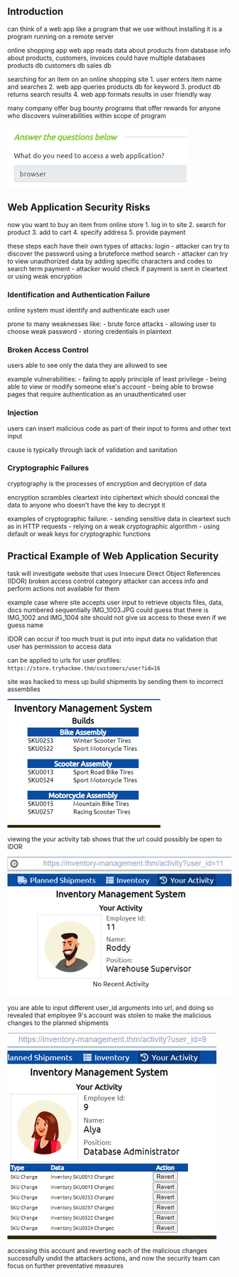 
## Introduction

can think of a web app like a program that we use without installing 
    it is a program running on a remote server 

online shopping app 
    web app reads data about products from database
        info about products, customers, invoices 
    could have multiple databases 
        products db 
        customers db 
        sales db

searching for an item on an online shopping site 
    1. user enters item name and searches 
    2. web app queries products db for keyword 
    3. product db returns search results 
    4. web app formats results in user friendly way

many company offer bug bounty programs that offer rewards for anyone who discovers vulnerabilities within scope of program

![](Images/Pasted%20image%2020230726193932.png)

## Web Application Security Risks

now you want to buy an item from online store 
    1. log in to site 
    2. search for product 
    3. add to cart 
    4. specify address
    5. provide payment

these steps each have their own types of attacks: 
    login - attacker can try to discover the password using a bruteforce method 
    search - attacker can try to view unauthorized data by adding specific characters and codes to search term 
    payment - attacker would check if payment is sent in cleartext or using weak encryption

### Identification and Authentication Failure 

online system must identify and authenticate each user 

prone to many weaknesses like: 
    - brute force attacks 
    - allowing user to choose weak password 
    - storing credentials in plaintext 

### Broken Access Control

users able to see only the data they are allowed to see 

example vulnerabilities: 
    - failing to apply principle of least privilege 
    - being able to view or modify someone else's account 
    - being able to browse pages that require authentication as an unauthenticated user

### Injection 

users can insert malicious code as part of their input to forms and other text input 

cause is typically through lack of validation and sanitation

### Cryptographic Failures 

cryptography is the processes of encryption and decryption of data

encryption scrambles cleartext into ciphertext
    which should conceal the data to anyone who doesn't have the key to decrypt it 

examples of cryptographic failure: 
    - sending sensitive data in cleartext such as in HTTP requests 
    - relying on a weak cryptographic algorithm 
    - using default or weak keys for cryptographic functions 

## Practical Example of Web Application Security

task will investigate website that uses Insecure Direct Object References (IDOR)
    broken access control category 
        attacker can access info and perform actions not available for them 

example case where site accepts user input to retrieve objects 
    files, data, docs 
    numbered sequentially 
        IMG_1003.JPG
    could guess that there is IMG_1002 and IMG_1004 
        site should not give us access to these even if we guess name

IDOR can occur if too much trust is put into input data 
    no validation that user has permission to access data 

can be applied to urls for user profiles: 
    `https://store.tryhackme.thm/customers/user?id=16`

site was hacked to mess up build shipments by sending them to incorrect assemblies 

![](Images/Pasted%20image%2020230726200438.png)

viewing the your activity tab shows that the url could possibly be open to IDOR 

![](Images/Pasted%20image%2020230726200508.png)

you are able to input different user_id arguments into url, and doing so revealed that employee 9's account was stolen to make the malicious changes to the planned shipments 

![](Images/Pasted%20image%2020230726200618.png)

accessing this account and reverting each of the malicious changes successfully undid the attackers actions, and now the security team can focus on further preventative measures 